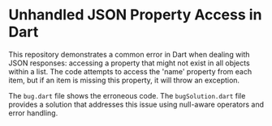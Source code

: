 # Unhandled JSON Property Access in Dart

This repository demonstrates a common error in Dart when dealing with JSON responses: accessing a property that might not exist in all objects within a list.  The code attempts to access the 'name' property from each item, but if an item is missing this property, it will throw an exception.

The `bug.dart` file shows the erroneous code. The `bugSolution.dart` file provides a solution that addresses this issue using null-aware operators and error handling.
